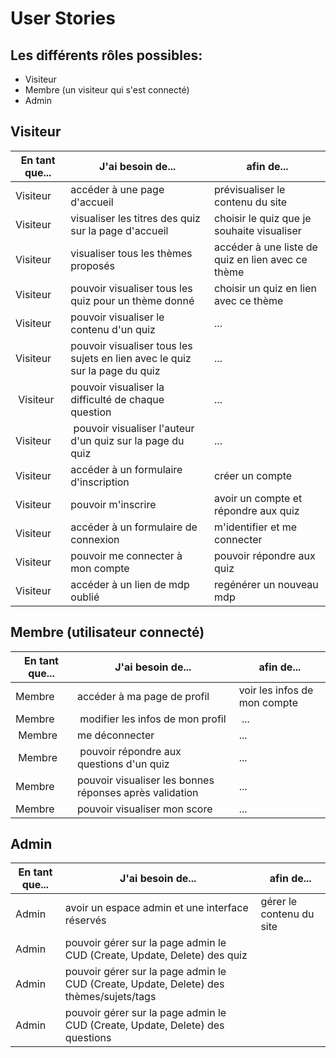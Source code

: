 # User Stories

## Les différents rôles possibles:

- Visiteur
- Membre (un visiteur qui s'est connecté)
- Admin

## Visiteur

| En tant que... | J'ai besoin de... | afin de...|
|---|---|---|
| Visiteur | accéder à une page d'accueil | prévisualiser le contenu du site |
| Visiteur | visualiser les titres des quiz sur la page d'accueil | choisir le quiz que je souhaite visualiser |
| Visiteur | visualiser tous les thèmes proposés | accéder à une liste de quiz en lien avec ce thème |
| Visiteur | pouvoir visualiser tous les quiz pour un thème donné | choisir un quiz en lien avec ce thème |
| Visiteur | pouvoir visualiser le contenu d'un quiz | ... |
| Visiteur | pouvoir visualiser tous les sujets en lien avec le quiz sur la page du quiz | ... |
| Visiteur | pouvoir visualiser la difficulté de chaque question | ... |
| Visiteur | pouvoir visualiser l'auteur d'un quiz sur la page du quiz | ... |
| Visiteur | accéder à un formulaire d'inscription | créer un compte |
| Visiteur | pouvoir m'inscrire | avoir un compte et répondre aux quiz |
| Visiteur | accéder à un formulaire de connexion | m'identifier et me connecter |
| Visiteur | pouvoir me connecter à mon compte | pouvoir répondre aux quiz |
| Visiteur | accéder à un lien de mdp oublié | regénérer un nouveau mdp |

## Membre (utilisateur connecté)

| En tant que... | J'ai besoin de... | afin de...|
|---|---|---|
| Membre | accéder à ma page de profil | voir les infos de mon compte |
| Membre | modifier les infos de mon profil | ... |
| Membre | me déconnecter | ... |
| Membre | pouvoir répondre aux questions d'un quiz | ... |
| Membre | pouvoir visualiser les bonnes réponses après validation | ... |
| Membre | pouvoir visualiser mon score | ... |

## Admin

| En tant que... | J'ai besoin de... | afin de...|
|---|---|---|
| Admin | avoir un espace admin et une interface réservés | gérer le contenu du site |
| Admin | pouvoir gérer sur la page admin le CUD (Create, Update, Delete) des quiz |
| Admin | pouvoir gérer sur la page admin le CUD (Create, Update, Delete) des thèmes/sujets/tags |
| Admin | pouvoir gérer sur la page admin le CUD (Create, Update, Delete) des questions |

